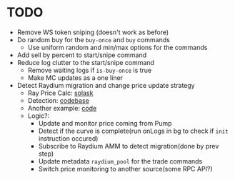 # TODO

- Remove WS token sniping (doesn't work as before)
- Do random buy for the `buy-once` and `buy` commands
  - Use uniform random and min/max options for the commands
- Add sell by percent to start/snipe command
- Reduce log clutter to the start/snipe command
  - Remove waiting logs if `is-buy-once` is true
  - Make MC updates as a one liner
- Detect Raydium migration and change price update strategy
  - Ray Price Calc: [solask](https://solana.stackexchange.com/questions/11939/calculation-of-tocken-price-for-example-sol-usdc)
  - Detection: [codebase](https://github.com/warp-id/solana-trading-bot?tab=readme-ov-file#configuration)
  - Another example: [code](https://gist.github.com/endrsmar/684c336c3729ec4472b2f337c50c3cdb)
  - Logic?:
    - Update and monitor price coming from Pump
    - Detect if the curve is complete(run onLogs in bg to check if `init` instruction occured)
    - Subscribe to Raydium AMM to detect migration(done by prev step)
    - Update metadata `raydium_pool` for the trade commands
    - Switch price monitoring to another source(some RPC API?)
